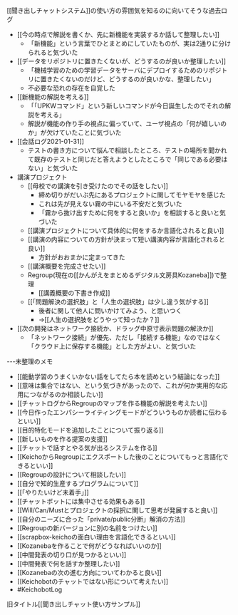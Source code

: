 
[[聞き出しチャットシステム]]の使い方の雰囲気を知るのに向いてそうな過去ログ

- [[今の時点で解説を書くか、先に新機能を実装するか話して整理したい]]
    - 「新機能」という言葉でひとまとめにしていたものが、実は2通りに分けられると気づいた
- [[データをリポジトリに置きたくないが、どうするのが良いか整理したい]]
    - 「機械学習のための学習データをサーバにデプロイするためのリポジトリに置きたくないのだけど、どうするのが良いかな、整理したい」
    - 不必要な恐れの存在を自覚した
- [[新機能の解説を考える]]
    - 「「UPKWコマンド」という新しいコマンドが今日誕生したのでそれの解説を考える」
    - 解説が機能の作り手の視点に偏っていて、ユーザ視点の「何が嬉しいのか」が欠けていたことに気づいた
- [[会話ログ2021-01-31]]
    - テストの書き方について悩んで相談したところ、テストの場所を聞かれて既存のテストと同じだと答えようとしたところで「同じである必要はない」と気づいた
- 講演プロジェクト
    - [[母校での講演を引き受けたのでその話をしたい]]
        - 締め切りがだいぶ先にあるプロジェクトに関してモヤモヤを感じた
        - これは先が見えない霧の中にいる不安だと気づいた
        - 「霧から抜け出すために何をすると良いか」を相談すると良いと気づいた
    - [[講演プロジェクトについて具体的に何をするか言語化されると良い]]
    - [[講演の内容についての方針が決まって短い講演内容が言語化されると良い]]
        - 方針がおおまかに定まってきた
    - [[講演概要を完成させたい]]
    - Regroup(現在の[[かんがえをまとめるデジタル文房具Kozaneba]])で整理
        - [[講義概要の下書き作成]]
    - [[「問題解決の選択肢」と「人生の選択肢」は少し違う気がする]]
        - 後者に関して他人に問いかけてみよう、と思いつく
        - →[[人生の選択肢をどうやって知ったか？]]
- [[次の開発はネットワーク接続か、ドラッグ中原寸表示問題の解決か]]
    - 「ネットワーク接続」が優先、ただし「接続する機能」なのではなく「クラウド上に保存する機能」とした方がよい、と気づいた


---未整理のメモ

- [[能動学習のうまくいかない話をしてたら本を読めという結論になった]]
- [[意味は集合ではない、という気づきがあったので、これが何か実用的な応用につながるのか相談したい]]
- [[チャットログからRegroupのマップを作る機能の解説を考えたい]]
- [[今日作ったエンパシーライティングモードがどういうものか読者に伝わるといい]]
- [[目的特化モードを追加したことについて振り返る]]
- [[新しいものを作る提案の支援]]
- [[チャットで話すとやる気が出るシステムを作る]]
- [[KeichoからRegroupにエクスポートした後のことについてもっと言語化できるといい]]
- [[Regroupの設計について相談したい]]
- [[自分で知的生産するプログラムについて]]
- [[「やりたいけど未着手」]]
- [[チャットボットには集中させる効果もある]]
- [[Will/Can/Mustとプロジェクトの採択に関して思考が発展すると良い]]
- [[自分のニーズに合った「private/public分断」解消の方法]]
- [[Regroupの新バージョンに別の名前をつけたい]]
- [[scrapbox-keichoの面白い理由を言語化できるといい]]
- [[Kozanebaを作ることで何がどうなればいいのか]]
- [[中間発表の切り口が見つかるといい]]
- [[中間発表で何を話すか整理したい]]
- [[Kozanebaの次の進む方向についてわかると良い]]
- [[Keichobotのチャットではない形について考えたい]]
- #KeichobotLog

旧タイトル[[聞き出しチャット使い方サンプル]]
